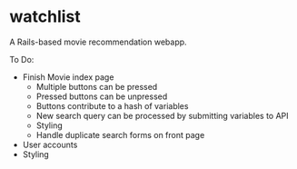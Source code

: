 # watchlist
A Rails-based movie recommendation webapp.

To Do:
- Finish Movie index page
  - Multiple buttons can be pressed
  - Pressed buttons can be unpressed
  - Buttons contribute to a hash of variables
  - New search query can be processed by submitting variables to API
  - Styling
  - Handle duplicate search forms on front page
- User accounts
- Styling